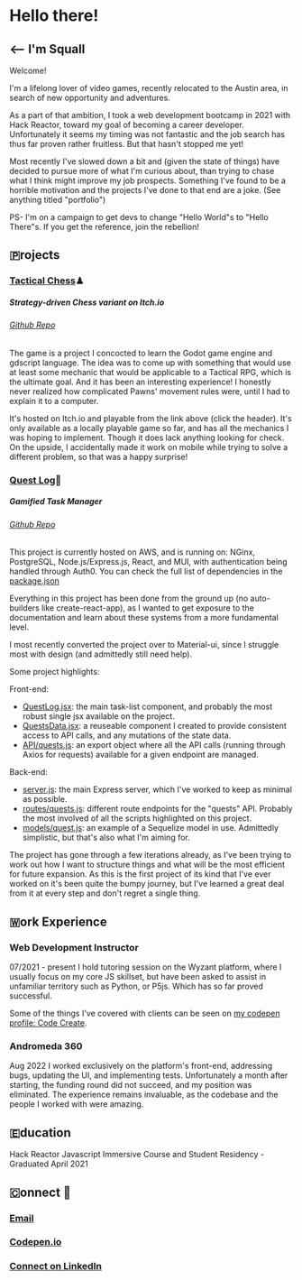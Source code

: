 # Hello there!

## <-- I'm Squall

Welcome!

I'm a lifelong lover of video games, recently relocated to the Austin area, in search of new opportunity and adventures.

As a part of that ambition, I took a web development bootcamp in 2021 with Hack Reactor, toward my goal of becoming a career developer. Unfortunately it seems my timing was not fantastic and the job search has thus far proven rather fruitless. But that hasn't stopped me yet!

Most recently I've slowed down a bit and (given the state of things) have decided to pursue more of what I'm curious about, than trying to chase what I think might improve my job prospects. Something I've found to be a horrible motivation and the projects I've done to that end are a joke. (See anything titled "portfolio")

PS- I'm on a campaign to get devs to change "Hello World"s to "Hello There"s. If you get the reference, join the rebellion!

## ​🇵​rojects

### [Tactical Chess](https://mythrilshield.itch.io/tactical-chess)♟
##### Strategy-driven Chess variant on Itch.io
###### [Github Repo](https://github.com/tspr0tege/Tactical-Chess)

The game is a project I concocted to learn the Godot game engine and gdscript language. The idea was to come up with something that would use at least some mechanic that would be applicable to a Tactical RPG, which is the ultimate goal. And it has been an interesting experience! I honestly never realized how complicated Pawns' movement rules were, until I had to explain it to a computer.

It's hosted on Itch.io and playable from the link above (click the header). It's only available as a locally playable game so far, and has all the mechanics I was hoping to implement. Though it does lack anything looking for check. On the upside, I accidentally made it work on mobile while trying to solve a different problem, so that was a happy surprise!

### [Quest Log](https://www.quest-log.app)📔
##### Gamified Task Manager
###### [Github Repo](https://github.com/tspr0tege/quest-log)

This project is currently hosted on AWS, and is running on: NGinx, PostgreSQL, Node.js/Express.js, React, and MUI, with authentication being handled through Auth0.
You can check the full list of dependencies in the [package.json](https://github.com/tspr0tege/quest-log/blob/main/package.json)

Everything in this project has been done from the ground up (no auto-builders like create-react-app), as I wanted to get exposure to the documentation and learn about these systems from a more fundamental level.

I most recently converted the project over to Material-ui, since I struggle most with design (and admittedly still need help).

Some project highlights:

Front-end:
- [QuestLog.jsx](https://github.com/tspr0tege/quest-log/blob/main/client/src/pages/MainApp/QuestLog/QuestLog.jsx): the main task-list component, and probably the most robust single jsx available on the project.
- [QuestsData.jsx](https://github.com/tspr0tege/quest-log/blob/main/client/src/components/QuestsData.jsx): a reuseable component I created to provide consistent access to API calls, and any mutations of the state data. 
- [API/quests.js](https://github.com/tspr0tege/quest-log/blob/main/client/API/quests.js): an export object where all the API calls (running through Axios for requests) available for a given endpoint are managed.

Back-end:
- [server.js](https://github.com/tspr0tege/quest-log/blob/main/server.js): the main Express server, which I've worked to keep as minimal as possible.
- [routes/quests.js](https://github.com/tspr0tege/quest-log/blob/main/server/routes/quests.js): different route endpoints for the "quests" API. Probably the most involved of all the scripts highlighted on this project.
- [models/quest.js](https://github.com/tspr0tege/quest-log/blob/main/server/models/quest.js): an example of a Sequelize model in use. Admittedly simplistic, but that's also what I'm aiming for.

The project has gone through a few iterations already, as I've been trying to work out how I want to structure things and what will be the most efficient for future expansion. As this is the first project of its kind that I've ever worked on it's been quite the bumpy journey, but I've learned a great deal from it at every step and don't regret a single thing.

## ​🇼​ork Experience

### Web Development Instructor
07/2021 - present
I hold tutoring session on the Wyzant platform, where I usually focus on my core JS skillset, but have been asked to assist in unfamiliar territory such as Python, or P5js. Which has so far proved successful.

Some of the things I've covered with clients can be seen on [my codepen profile: Code Create](https://codepen.io/code-create/pens/public).

### Andromeda 360
Aug 2022
I worked exclusively on the platform's front-end, addressing bugs, updating the UI, and implementing tests. Unfortunately a month after starting, the funding round did not succeed, and my position was eliminated. The experience remains invaluable, as the codebase and the people I worked with were amazing.

## ​🇪​ducation

Hack Reactor Javascript Immersive Course and Student Residency - Graduated April 2021

## ​🇨​onnect 🔌

### [Email](mailto:squallpl1983@gmail.com)

### [Codepen.io](https://codepen.io/code-create/)

### [Connect on LinkedIn](https://www.linkedin.com/in/squall-leonhart/)
